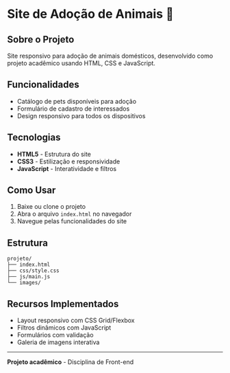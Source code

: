 # Site de Adoção de Animais 🐾

## Sobre o Projeto

Site responsivo para adoção de animais domésticos, desenvolvido como projeto acadêmico usando HTML, CSS e JavaScript.

## Funcionalidades

- Catálogo de pets disponíveis para adoção
- Formulário de cadastro de interessados
- Design responsivo para todos os dispositivos

## Tecnologias

- **HTML5** - Estrutura do site
- **CSS3** - Estilização e responsividade
- **JavaScript** - Interatividade e filtros

## Como Usar

1. Baixe ou clone o projeto
2. Abra o arquivo `index.html` no navegador
3. Navegue pelas funcionalidades do site

## Estrutura

```
projeto/
├── index.html
├── css/style.css
├── js/main.js
└── images/
```

## Recursos Implementados

- Layout responsivo com CSS Grid/Flexbox
- Filtros dinâmicos com JavaScript
- Formulários com validação
- Galeria de imagens interativa

---

**Projeto acadêmico** - Disciplina de Front-end
